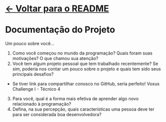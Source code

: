 # [← Voltar para o README](./README.md) <br> <br> Documentação do Projeto

Um pouco sobre você…
1) Como você começou no mundo da programação? Quais foram suas motivações?
O que chamou sua atenção?
2) Você tem algum projeto pessoal que tem trabalhado recentemente? Se sim,
poderia nos contar um pouco sobre o projeto e quais tem sido seus principais
desafios?
* Se tiver link para compartilhar conosco no GitHub, seria perfeito!
Voxus Challenge I - Técnico 4
3) Para você, qual é a forma mais efetiva de aprender algo novo relacionado à
programação?
4) Defina, na sua percepção, quais características uma pessoa deve ter para ser
considerada boa desenvolvedora?
